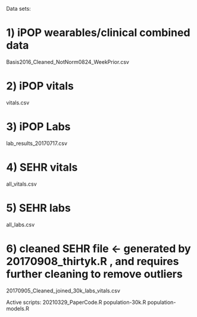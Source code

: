 Data sets:
# 1) iPOP wearables/clinical combined data
  Basis2016_Cleaned_NotNorm0824_WeekPrior.csv 
  
# 2) iPOP vitals 
  vitals.csv
  
# 3) iPOP Labs 
  lab_results_20170717.csv
  
# 4) SEHR vitals
  all_vitals.csv  
  
# 5) SEHR labs
  all_labs.csv 
  
# 6) cleaned SEHR file <- generated by 20170908_thirtyk.R , and requires further cleaning to remove outliers
  20170905_Cleaned_joined_30k_labs_vitals.csv 
 

Active scripts:
20210329_PaperCode.R
population-30k.R
population-models.R
